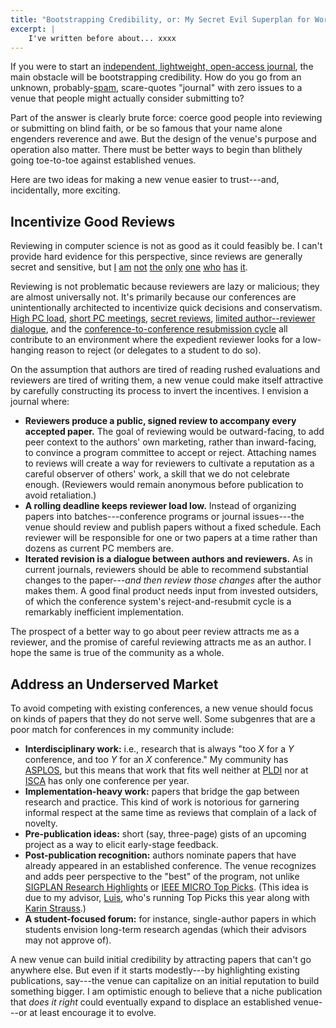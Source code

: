 ```yaml
---
title: "Bootstrapping Credibility, or: My Secret Evil Superplan for World Domination"
excerpt: |
    I've written before about... xxxx
---
```

If you were to start an [independent, lightweight, open-access journal][journals], the main obstacle will be bootstrapping credibility. How do you go from an unknown, probably-[spam][multiconference], scare-quotes "journal" with zero issues to a venue that people might actually consider submitting to?

[multiconference]: http://en.wikipedia.org/wiki/World_Multiconference_on_Systemics,_Cybernetics_and_Informatics
[journals]: {{site.base}}/blog/newjournals.html

Part of the answer is clearly brute force: coerce good people into reviewing or submitting on blind faith, or be so famous that your name alone engenders reverence and awe. But the design of the venue's purpose and operation also matter. There must be better ways to begin than blithely going toe-to-toe against established venues.

Here are two ideas for making a new venue easier to trust---and, incidentally, more exciting.

## Incentivize Good Reviews

Reviewing in computer science is not as good as it could feasibly be.
I can't provide hard evidence for this perspective, since reviews are generally secret and sensitive, but [I](http://cacm.acm.org/blogs/blog-cacm/123611-the-nastiness-problem-in-computer-science/fulltext) [am](http://portal.acm.org/citation.cfm?id=1462581) [not](http://www.sigcomm.org/sites/default/files/SIGCOMM%2009%20Comm%20FB.pdf) [the](http://cacm.acm.org/blogs/blog-cacm/100284-how-should-peer-review-evolve/fulltext) [only](http://ccr.sigcomm.org/online/files/p3-v41n3ed-keshav-editorial.pdf) [one][anderson] [who](http://pages.cs.wisc.edu/~naughton/naughtonicde.pptx) [has](http://www.annemergmed.com/article/S0196-0644%2810%2901266-7/abstract) [it][fortnow].

Reviewing is not problematic because reviewers are lazy or malicious; they are almost universally not. It's primarily because our conferences are unintentionally architected to incentivize quick decisions and conservatism. [High PC load][regehr], [short PC meetings][fortnow], [secret reviews][crowcroft], [limited author--reviewer dialogue][godfrey], and the [conference-to-conference resubmission cycle][anderson] all contribute to an environment where the expedient reviewer looks for a low-hanging reason to reject (or delegates to a student to do so).

[regehr]: http://blog.regehr.org/archives/306
[godfrey]: http://youinfinitesnake.blogspot.com/2011/08/whats-wrong-with-computer-science.html
[fortnow]: http://cacm.acm.org/magazines/2009/8/34492-viewpoint-time-for-computer-science-to-grow-up/fulltext
[anderson]: http://www.pgbovine.net/PhD-memoir/anderson-09.pdf
[crowcroft]: https://www.usenix.org/legacy/event/wowcs08/tech/full_papers/crowcroft/crowcroft.pdf

On the assumption that authors are tired of reading rushed evaluations and reviewers are tired of writing them, a new venue could make itself attractive by carefully constructing its process to invert the incentives. I envision a journal where:

* **Reviewers produce a public, signed review to accompany every accepted paper.** The goal of reviewing would be outward-facing, to add peer context to the authors' own marketing, rather than inward-facing, to convince a program committee to accept or reject. Attaching names to reviews will create a way for reviewers to cultivate a reputation as a careful observer of others' work, a skill that we do not celebrate enough. (Reviewers would remain anonymous before publication to avoid retaliation.)
* **A rolling deadline keeps reviewer load low.** Instead of organizing papers into batches---conference programs or journal issues---the venue should review and publish papers without a fixed schedule. Each reviewer will be responsible for one or two papers at a time rather than dozens as current PC members are.
* **Iterated revision is a dialogue between authors and reviewers.** As in current journals, reviewers should be able to recommend substantial changes to the paper---*and then review those changes* after the author makes them. A good final product needs input from invested outsiders, of which the conference system's reject-and-resubmit cycle is a remarkably inefficient implementation.

The prospect of a better way to go about peer review attracts me as a reviewer, and the promise of careful reviewing attracts me as an author. I hope the same is true of the community as a whole.

## Address an Underserved Market

To avoid competing with existing conferences, a new venue should focus on kinds of papers that they do not serve well. Some subgenres that are a poor match for conferences in my community include:

* **Interdisciplinary work:** i.e., research that is always "too *X* for a *Y* conference, and too *Y* for an *X* conference." My community has [ASPLOS][], but this means that work that fits well neither at [PLDI][] nor at [ISCA][] has only one conference per year.
* **Implementation-heavy work:** papers that bridge the gap between research and practice. This kind of work is notorious for garnering informal respect at the same time as reviews that complain of a lack of novelty.
* **Pre-publication ideas:** short (say, three-page) gists of an upcoming project as a way to elicit early-stage feedback.
* **Post-publication recognition:** authors nominate papers that have already appeared in an established conference. The venue recognizes and adds peer perspective to the "best" of the program, not unlike [SIGPLAN Research Highlights][] or [IEEE MICRO Top Picks][]. (This idea is due to my advisor, [Luis][], who's running Top Picks this year along with [Karin Strauss][].)
* **A student-focused forum:** for instance, single-author papers in which students envision long-term research agendas (which their advisors may not approve of).

[SIGPLAN Research Highlights]: http://www.sigplan.org/Highlights/
[IEEE MICRO Top Picks]: https://sites.google.com/site/ieeemicro/call-for-papers/cfp---top-picks-2015-1
[Karin Strauss]: http://research.microsoft.com/en-us/people/kstrauss/
[Luis]: http://homes.cs.washington.edu/~luisceze/
[PLDI]: http://conf.researchr.org/home/pldi2015
[ISCA]: http://www.ece.cmu.edu/calcm/isca2015/
[ASPLOS]: http://asplos15.bilkent.edu.tr

A new venue can build initial credibility by attracting papers that can't go anywhere else. But even if it starts modestly---by highlighting existing publications, say---the venue can capitalize on an initial reputation to build something bigger. I am optimistic enough to believe that a niche publication that *does it right* could eventually expand to displace an established venue---or at least encourage it to evolve.
